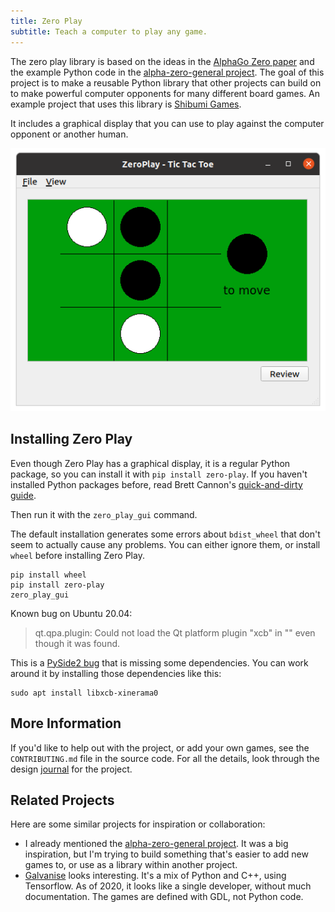 ```yaml
---
title: Zero Play
subtitle: Teach a computer to play any game.
---
```

[journal]: journal
[screenshot]: images/screenshot.png

The zero play library is based on the ideas in the [AlphaGo Zero paper] and the
example Python code in the [alpha-zero-general project]. The goal of this
project is to make a reusable Python library that other projects can build on
to make powerful computer opponents for many different board games. An example
project that uses this library is [Shibumi Games].

It includes a graphical display that you can use to play against the computer
opponent or another human.

![screenshot]

[AlphaGo Zero paper]: https://deepmind.com/blog/alphago-zero-learning-scratch/
[alpha-zero-general project]: https://github.com/suragnair/alpha-zero-general
[Shibumi Games]: https://donkirkby.github.io/shibumi-games/

## Installing Zero Play
Even though Zero Play has a graphical display, it is a regular Python package,
so you can install it with `pip install zero-play`. If you haven't installed
Python packages before, read Brett Cannon's [quick-and-dirty guide].

Then run it with the `zero_play_gui` command.

The default installation generates some errors about `bdist_wheel` that don't
seem to actually cause any problems. You can either ignore them, or install
`wheel` before installing Zero Play.

    pip install wheel
    pip install zero-play
    zero_play_gui

Known bug on Ubuntu 20.04:

> qt.qpa.plugin: Could not load the Qt platform plugin "xcb" in "" even though
> it was found.

This is a [PySide2 bug] that is missing some dependencies. You can work around
it by installing those dependencies like this:

    sudo apt install libxcb-xinerama0

[quick-and-dirty guide]: https://snarky.ca/a-quick-and-dirty-guide-on-how-to-install-packages-for-python/
[PySide2 bug]: https://bugreports.qt.io/browse/QTBUG-84749

## More Information
If you'd like to help out with the project, or add your own games, see the
`CONTRIBUTING.md` file in the source code. For all the details, look through the
design [journal] for the project.

## Related Projects
Here are some similar projects for inspiration or collaboration:

* I already mentioned the [alpha-zero-general project]. It was a big inspiration, but I'm trying to build something
    that's easier to add new games to, or use as a library within another project.
* [Galvanise] looks interesting. It's a mix of Python and C++, using Tensorflow. As of 2020, it looks like a single
    developer, without much documentation. The games are defined with GDL, not Python code.

[Galvanise]: https://github.com/richemslie/galvanise_zero

